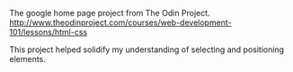 The google home page project from The Odin Project.
http://www.theodinproject.com/courses/web-development-101/lessons/html-css

This project helped solidify my understanding of selecting and positioning elements.
